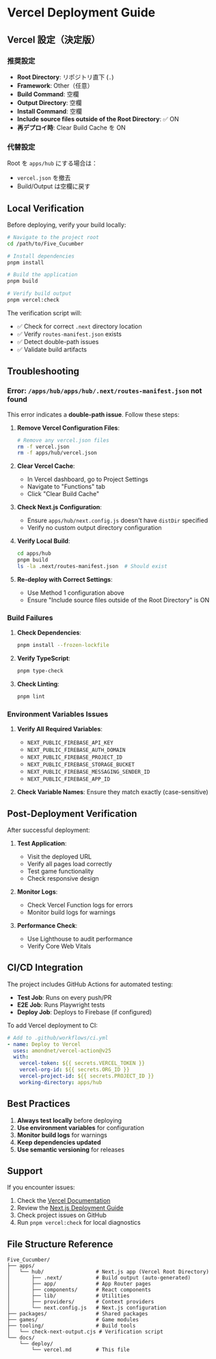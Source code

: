# Vercel Deployment Guide

## Vercel 設定（決定版）

### 推奨設定
- **Root Directory**: リポジトリ直下 (`.`)
- **Framework**: Other（任意）
- **Build Command**: 空欄
- **Output Directory**: 空欄  
- **Install Command**: 空欄
- **Include source files outside of the Root Directory**: ✅ ON
- **再デプロイ時**: Clear Build Cache を ON

### 代替設定
Root を `apps/hub` にする場合は：
- `vercel.json` を撤去
- Build/Output は空欄に戻す

## Local Verification

Before deploying, verify your build locally:

```bash
# Navigate to the project root
cd /path/to/Five_Cucumber

# Install dependencies
pnpm install

# Build the application
pnpm build

# Verify build output
pnpm vercel:check
```

The verification script will:
- ✅ Check for correct `.next` directory location
- ✅ Verify `routes-manifest.json` exists
- ✅ Detect double-path issues
- ✅ Validate build artifacts

## Troubleshooting

### Error: `/apps/hub/apps/hub/.next/routes-manifest.json` not found

This error indicates a **double-path issue**. Follow these steps:

1. **Remove Vercel Configuration Files**:
   ```bash
   # Remove any vercel.json files
   rm -f vercel.json
   rm -f apps/hub/vercel.json
   ```

2. **Clear Vercel Cache**:
   - In Vercel dashboard, go to Project Settings
   - Navigate to "Functions" tab
   - Click "Clear Build Cache"

3. **Check Next.js Configuration**:
   - Ensure `apps/hub/next.config.js` doesn't have `distDir` specified
   - Verify no custom output directory configuration

4. **Verify Local Build**:
   ```bash
   cd apps/hub
   pnpm build
   ls -la .next/routes-manifest.json  # Should exist
   ```

5. **Re-deploy with Correct Settings**:
   - Use Method 1 configuration above
   - Ensure "Include source files outside of the Root Directory" is ON

### Build Failures

1. **Check Dependencies**:
   ```bash
   pnpm install --frozen-lockfile
   ```

2. **Verify TypeScript**:
   ```bash
   pnpm type-check
   ```

3. **Check Linting**:
   ```bash
   pnpm lint
   ```

### Environment Variables Issues

1. **Verify All Required Variables**:
   - `NEXT_PUBLIC_FIREBASE_API_KEY`
   - `NEXT_PUBLIC_FIREBASE_AUTH_DOMAIN`
   - `NEXT_PUBLIC_FIREBASE_PROJECT_ID`
   - `NEXT_PUBLIC_FIREBASE_STORAGE_BUCKET`
   - `NEXT_PUBLIC_FIREBASE_MESSAGING_SENDER_ID`
   - `NEXT_PUBLIC_FIREBASE_APP_ID`

2. **Check Variable Names**: Ensure they match exactly (case-sensitive)

## Post-Deployment Verification

After successful deployment:

1. **Test Application**:
   - Visit the deployed URL
   - Verify all pages load correctly
   - Test game functionality
   - Check responsive design

2. **Monitor Logs**:
   - Check Vercel Function logs for errors
   - Monitor build logs for warnings

3. **Performance Check**:
   - Use Lighthouse to audit performance
   - Verify Core Web Vitals

## CI/CD Integration

The project includes GitHub Actions for automated testing:

- **Test Job**: Runs on every push/PR
- **E2E Job**: Runs Playwright tests
- **Deploy Job**: Deploys to Firebase (if configured)

To add Vercel deployment to CI:

```yaml
# Add to .github/workflows/ci.yml
- name: Deploy to Vercel
  uses: amondnet/vercel-action@v25
  with:
    vercel-token: ${{ secrets.VERCEL_TOKEN }}
    vercel-org-id: ${{ secrets.ORG_ID }}
    vercel-project-id: ${{ secrets.PROJECT_ID }}
    working-directory: apps/hub
```

## Best Practices

1. **Always test locally** before deploying
2. **Use environment variables** for configuration
3. **Monitor build logs** for warnings
4. **Keep dependencies updated**
5. **Use semantic versioning** for releases

## Support

If you encounter issues:

1. Check the [Vercel Documentation](https://vercel.com/docs)
2. Review the [Next.js Deployment Guide](https://nextjs.org/docs/deployment)
3. Check project issues on GitHub
4. Run `pnpm vercel:check` for local diagnostics

## File Structure Reference

```
Five_Cucumber/
├── apps/
│   └── hub/                 # Next.js app (Vercel Root Directory)
│       ├── .next/           # Build output (auto-generated)
│       ├── app/             # App Router pages
│       ├── components/      # React components
│       ├── lib/             # Utilities
│       ├── providers/       # Context providers
│       └── next.config.js   # Next.js configuration
├── packages/                # Shared packages
├── games/                   # Game modules
├── tooling/                 # Build tools
│   └── check-next-output.cjs # Verification script
└── docs/
    └── deploy/
        └── vercel.md        # This file
```